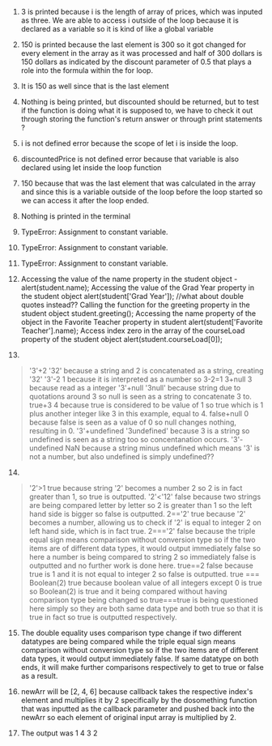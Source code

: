 1. 3 is printed because i is the length of array of prices, which was inputed as three. We are able to access i outside of the loop because it is declared as a variable so it is kind of like a global variable
2. 150 is printed because the last element is 300 so it got changed for every element in the array as it was processed and half of 300 dollars is 150 dollars as indicated by the discount parameter of 0.5 that plays a role into the formula within the for loop.
3. It is 150 as well since that is the last element
4. Nothing is being printed, but discounted should be returned, but to test if the function is doing what it is supposed to, we have to check it out through storing the function's return answer or through print statements ?
5. i is not defined error because the scope of let i is inside the loop.
6. discountedPrice is not defined error because that variable is also declared using let inside the loop function
7. 150 because that was the last element that was calculated in the array and since this is a variable outside of the loop before the loop started so we can access it after the loop ended.
8. Nothing is printed in the terminal
9. TypeError: Assignment to constant variable.
10. TypeError: Assignment to constant variable.
11. TypeError: Assignment to constant variable.

12. Accessing the value of the name property in the student object - 
    alert(student.name);
Accessing the value of the Grad Year property in the student object
    alert(student['Grad Year']); //what about double quotes instead??
Calling the function for the greeting property in the student object
    student.greeting();
Accessing the name property of the object in the Favorite Teacher property in student
    alert(student['Favorite Teacher'].name);
Access index zero in the array of the courseLoad property of the student object
    alert(student.courseLoad[0]);

13. 
> '3'+2
'32' because a string and 2 is concatenated as a string, creating '32'
> '3'-2
1 because it is interpreted as a number so 3-2=1
> 3+null
3  because read as a integer
> '3'+null
'3null' because string due to quotations around 3 so null is seen as a string to concatenate 3 to.
> true+3
4 because true is considered to be value of 1 so true which is 1 plus another integer like 3 in this example, equal to 4.
> false+null
0 because false is seen as a value of 0 so null changes nothing, resulting in 0.
> '3'+undefined
'3undefined' because 3 is a string so undefined is seen as a string too so concentanation occurs.
> '3'-undefined
NaN because a string minus undefined which means '3' is not a number, but also undefined is simply undefined??

14.
> '2'>1 
true because string '2' becomes a number 2 so 2 is in fact greater than 1, so true is outputted.
> '2'<'12'
false because two strings are being compared letter by letter so 2 is greater than 1 so the left hand side is bigger so false is outputted.
> 2=='2'
true because '2' becomes a number, allowing us to check if '2' is equal to integer 2 on left hand side, which is in fact true.
> 2==='2'
false because the triple equal sign means comparison without conversion type so if the two items are of different data types, it would output immediately false so here a number is being compared to string 2 so immediately false is outputted and no further work is done here.
> true==2
false because true is 1 and it is not equal to integer 2 so false is outputted.
> true === Boolean(2)
true because boolean value of all integers except 0 is true so Boolean(2) is true and it being compared without having comparison type being changed so true===true is being questioned here simply so they are both same data type and both true so that it is true in fact so true is outputted respectively.

15.  The double equality uses comparison type change if two different datatypes are being compared while the triple equal sign means comparison without conversion type so if the two items are of different data types, it would output immediately false. If same datatype on both ends, it will make further comparisons respectively to get to true or false as a result.

17. newArr will be [2, 4, 6] because callback takes the respective index's element and multiplies it by 2 specifically by the dosomething function that was inputted as the callback parameter and pushed back into the newArr so each element of original input array is multiplied by 2.

19. The output was
    1
    4
    3
    2